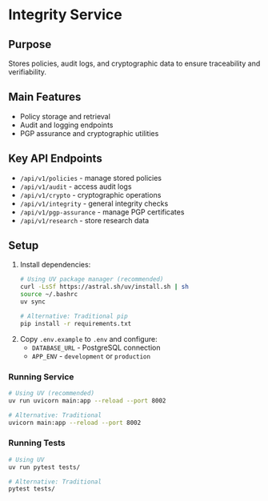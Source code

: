 # Integrity Service

## Purpose
Stores policies, audit logs, and cryptographic data to ensure traceability and verifiability.

## Main Features
- Policy storage and retrieval
- Audit and logging endpoints
- PGP assurance and cryptographic utilities

## Key API Endpoints
- `/api/v1/policies` - manage stored policies
- `/api/v1/audit` - access audit logs
- `/api/v1/crypto` - cryptographic operations
- `/api/v1/integrity` - general integrity checks
- `/api/v1/pgp-assurance` - manage PGP certificates
- `/api/v1/research` - store research data

## Setup
1. Install dependencies:
   ```bash
   # Using UV package manager (recommended)
   curl -LsSf https://astral.sh/uv/install.sh | sh
   source ~/.bashrc
   uv sync

   # Alternative: Traditional pip
   pip install -r requirements.txt
   ```
2. Copy `.env.example` to `.env` and configure:
   - `DATABASE_URL` - PostgreSQL connection
   - `APP_ENV` - `development` or `production`

### Running Service
```bash
# Using UV (recommended)
uv run uvicorn main:app --reload --port 8002

# Alternative: Traditional
uvicorn main:app --reload --port 8002
```

### Running Tests
```bash
# Using UV
uv run pytest tests/

# Alternative: Traditional
pytest tests/
```
